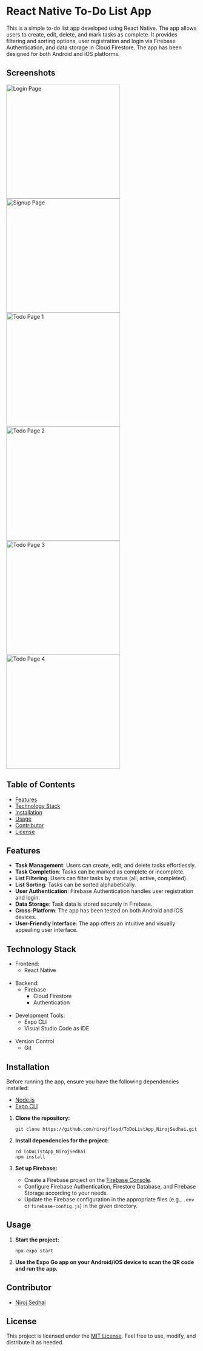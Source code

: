 # React Native To-Do List App

This is a simple to-do list app developed using React Native. The app allows users to create, edit, delete, and mark tasks as complete. It provides filtering and sorting options, user registration and login via Firebase Authentication, and data storage in Cloud Firestore. The app has been designed for both Android and iOS platforms.

## Screenshots


<!-- Login Page -->
<img src="https://github.com/nirojfloyd/ToDoListApp_NirojSedhai/blob/master/assets/screenshots/loginpage.jpg" alt="Login Page" width="300"/>

<!-- Signup Page -->
<img src="https://github.com/nirojfloyd/ToDoListApp_NirojSedhai/blob/master/assets/screenshots/signuppage.jpg" alt="Signup Page" width="300"/>

<!-- Todo Page 1 -->
<img src="https://github.com/nirojfloyd/ToDoListApp_NirojSedhai/blob/master/assets/screenshots/todopage1.jpg" alt="Todo Page 1" width="300"/>

<!-- Todo Page 2 -->
<img src="https://github.com/nirojfloyd/ToDoListApp_NirojSedhai/blob/master/assets/screenshots/todopage2.jpg" alt="Todo Page 2" width="300"/>

<!-- Todo Page 3 -->
<img src="https://github.com/nirojfloyd/ToDoListApp_NirojSedhai/blob/master/assets/screenshots/todopage3.jpg" alt="Todo Page 3" width="300"/>

<!-- Todo Page 4 -->
<img src="https://github.com/nirojfloyd/ToDoListApp_NirojSedhai/blob/master/assets/screenshots/todopage4.jpg" alt="Todo Page 4" width="300"/>


## Table of Contents

- [Features](#features)
- [Technology Stack](#technology-stack)
- [Installation](#installation)
- [Usage](#usage)
- [Contributor](#contributor)
- [License](#license)

## Features

- **Task Management**: Users can create, edit, and delete tasks effortlessly.
- **Task Completion**: Tasks can be marked as complete or incomplete.
- **List Filtering**: Users can filter tasks by status (all, active, completed).
- **List Sorting**: Tasks can be sorted alphabetically.
- **User Authentication**: Firebase Authentication handles user registration and login.
- **Data Storage**: Task data is stored securely in Firebase.
- **Cross-Platform**: The app has been tested on both Android and iOS devices.
- **User-Friendly Interface**: The app offers an intuitive and visually appealing user interface.



## Technology Stack

- Frontend:
  - React Native
<br></br>
- Backend:
  - Firebase
    - Cloud Firestore
    - Authentication
<br></br>
- Development Tools:
  - Expo CLI
  - Visual Studio Code as IDE
<br></br>
- Version Control
  - Git

## Installation
Before running the app, ensure you have the following dependencies installed:

- [Node.js](https://nodejs.org/)
- [Expo CLI](https://docs.expo.dev/get-started/installation/)

1. **Clone the repository:**

   ```shell
   git clone https://github.com/nirojfloyd/ToDoListApp_NirojSedhai.git
   ```

2. **Install dependencies for the project:**

   ```shell
   cd ToDoListApp_NirojSedhai
   npm install
   ```

3. **Set up Firebase:**
   - Create a Firebase project on the [Firebase Console](https://console.firebase.google.com/).
   - Configure Firebase Authentication, Firestore Database, and Firebase Storage according to your needs.
   - Update the Firebase configuration in the appropriate files (e.g., `.env` or `firebase-config.js`) in the given directory.

## Usage

1. **Start the project:**

   ```shell
   npx expo start
   ```

2. **Use the Expo Go app on your Android/iOS device to scan the QR code and run the app.**

## Contributor

- [Niroj Sedhai](https://github.com/nirojfloyd)


## License

This project is licensed under the [MIT License](LICENSE). Feel free to use, modify, and distribute it as needed.
